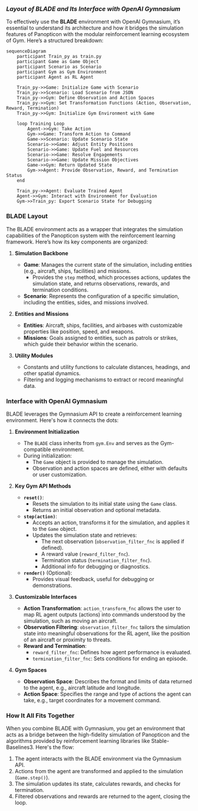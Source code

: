 ### *Layout of BLADE and Its Interface with OpenAI Gymnasium*

To effectively use the **BLADE** environment with OpenAI Gymnasium, it’s essential to understand its architecture and how it bridges the simulation features of Panopticon with the modular reinforcement learning ecosystem of Gym. Here’s a structured breakdown:

```mermaid
sequenceDiagram
    participant Train_py as train.py
    participant Game as Game Object
    participant Scenario as Scenario
    participant Gym as Gym Environment
    participant Agent as RL Agent

    Train_py->>Game: Initialize Game with Scenario
    Train_py->>Scenario: Load Scenario from JSON
    Train_py->>Gym: Define Observation and Action Spaces
    Train_py->>Gym: Set Transformation Functions (Action, Observation, Reward, Termination)
    Train_py->>Gym: Initialize Gym Environment with Game

    loop Training Loop
        Agent->>Gym: Take Action
        Gym->>Game: Transform Action to Command
        Game->>Scenario: Update Scenario State
        Scenario->>Game: Adjust Entity Positions
        Scenario->>Game: Update Fuel and Resources
        Scenario->>Game: Resolve Engagements
        Scenario->>Game: Update Mission Objectives
        Game->>Gym: Return Updated State
        Gym->>Agent: Provide Observation, Reward, and Termination Status
    end

    Train_py->>Agent: Evaluate Trained Agent
    Agent->>Gym: Interact with Environment for Evaluation
    Gym->>Train_py: Export Scenario State for Debugging
```

### **BLADE Layout**

The BLADE environment acts as a wrapper that integrates the simulation capabilities of the Panopticon system with the reinforcement learning framework. Here’s how its key components are organized:

1. **Simulation Backbone**
   - **Game**: Manages the current state of the simulation, including entities (e.g., aircraft, ships, facilities) and missions.
     - Provides the `step` method, which processes actions, updates the simulation state, and returns observations, rewards, and termination conditions.
   - **Scenario**: Represents the configuration of a specific simulation, including the entities, sides, and missions involved.

2. **Entities and Missions**
   - **Entities**: Aircraft, ships, facilities, and airbases with customizable properties like position, speed, and weapons.
   - **Missions**: Goals assigned to entities, such as patrols or strikes, which guide their behavior within the scenario.

3. **Utility Modules**
   - Constants and utility functions to calculate distances, headings, and other spatial dynamics.
   - Filtering and logging mechanisms to extract or record meaningful data.

### **Interface with OpenAI Gymnasium**

BLADE leverages the Gymnasium API to create a reinforcement learning environment. Here's how it connects the dots:

1. **Environment Initialization**
   - The `BLADE` class inherits from `gym.Env` and serves as the Gym-compatible environment.
   - During initialization:
     - The `Game` object is provided to manage the simulation.
     - Observation and action spaces are defined, either with defaults or user customization.

2. **Key Gym API Methods**
   - **`reset()`**:
     - Resets the simulation to its initial state using the `Game` class.
     - Returns an initial observation and optional metadata.
   - **`step(action)`**:
     - Accepts an action, transforms it for the simulation, and applies it to the `Game` object.
     - Updates the simulation state and retrieves:
       - The next observation (`observation_filter_fnc` is applied if defined).
       - A reward value (`reward_filter_fnc`).
       - Termination status (`termination_filter_fnc`).
       - Additional info for debugging or diagnostics.
   - **`render()`** (Optional):
     - Provides visual feedback, useful for debugging or demonstrations.

3. **Customizable Interfaces**
   - **Action Transformation**: `action_transform_fnc` allows the user to map RL agent outputs (actions) into commands understood by the simulation, such as moving an aircraft.
   - **Observation Filtering**: `observation_filter_fnc` tailors the simulation state into meaningful observations for the RL agent, like the position of an aircraft or proximity to threats.
   - **Reward and Termination**:
     - `reward_filter_fnc`: Defines how agent performance is evaluated.
     - `termination_filter_fnc`: Sets conditions for ending an episode.

4. **Gym Spaces**
   - **Observation Space**: Describes the format and limits of data returned to the agent, e.g., aircraft latitude and longitude.
   - **Action Space**: Specifies the range and type of actions the agent can take, e.g., target coordinates for a movement command.

### **How It All Fits Together**
When you combine BLADE with Gymnasium, you get an environment that acts as a bridge between the high-fidelity simulation of Panopticon and the algorithms provided by reinforcement learning libraries like Stable-Baselines3. Here's the flow:

1. The agent interacts with the BLADE environment via the Gymnasium API.
2. Actions from the agent are transformed and applied to the simulation (`Game.step()`).
3. The simulation updates its state, calculates rewards, and checks for termination.
4. Filtered observations and rewards are returned to the agent, closing the loop.